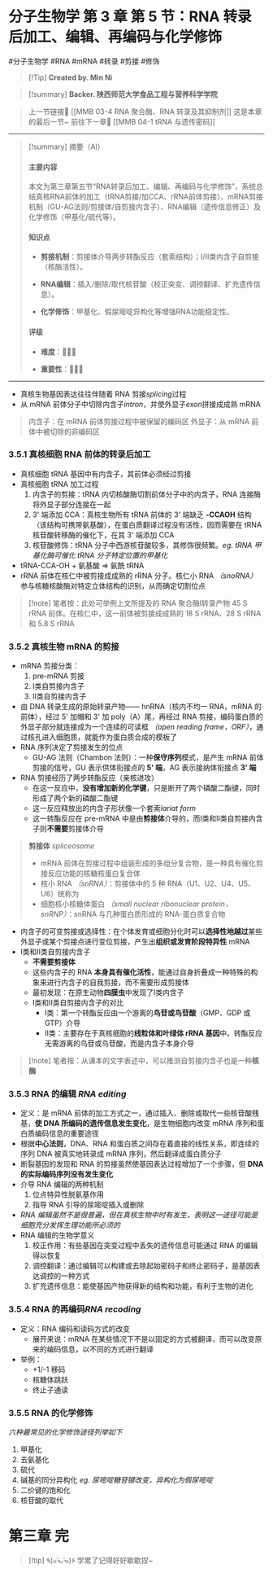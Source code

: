 # 分子生物学 第 3 章 第 5 节：RNA 转录后加工、编辑、再编码与化学修饰
#分子生物学 #RNA #mRNA #转录 #剪接 #修饰


> [!Tip] **Created by. Min Ni**

> [!summary] **Backer. 陕西师范大学食品工程与营养科学学院**

> 上一节链接🔗 [[MMB 03-4 RNA 聚合酶、RNA 转录及其抑制剂]]
> 这是本章的最后一节~
> 前往下一章🚀 [[MMB 04-1 tRNA 与遗传密码]]

---

> [!summary] 摘要（AI）
> 
> #### 主要内容
> 
> 本文为第三章第五节“RNA转录后加工、编辑、再编码与化学修饰”，系统总结真核RNA前体的加工（tRNA剪接/加CCA、rRNA前体剪接）、mRNA剪接机制（GU-AG法则/剪接体/自剪接内含子）、RNA编辑（遗传信息修正）及化学修饰（甲基化/硫代等）。
> 
> #### 知识点
> 
> - **剪接机制**：剪接体介导两步转酯反应（套索结构）；Ⅰ/Ⅱ类内含子自剪接（核酶活性）。
>     
> - **RNA编辑**：插入/删除/取代核苷酸（校正突变、调控翻译、扩充遗传信息）。
>     
> - **化学修饰**：甲基化、假尿嘧啶异构化等增强RNA功能稳定性。
>     
> 
> #### 评级
> 
> - **难度**：🌿🌿🌿
>     
> - **重要性**：🌟🌟🌟

---
- 真核生物基因表达往往伴随着 RNA 剪接*splicing*过程
- 从 mRNA 前体分子中切除内含子*intron*，并使外显子*exon*拼接成成熟 mRNA

> 内含子：在 mRNA 前体剪接过程中被保留的编码区
> 外显子：从 mRNA 前体中被切除的非编码区

### 3.5.1 真核细胞 RNA 前体的转录后加工
- 真核细胞 tRNA 基因中有内含子，其前体必须经过剪接
- 真核细胞 tRNA 加工过程
	1. 内含子的剪接：tRNA 内切核酸酶切割前体分子中的内含子，RNA 连接酶将外显子部分连接在一起
	2. 3' 端添加 CCA：真核生物所有 tRNA 前体的 3' 端缺乏 **-CCAOH** 结构（该结构可携带氨基酸），在蛋白质翻译过程没有活性，因而需要在 tRNA 核苷酸转移酶的催化下，在其 3' 端添加 CCA
	3. 核苷酸修饰：tRNA 分子中西游核苷酸较多，其修饰很频繁。*eg. tRNA 甲基化酶可催化 tRNA 分子特定位置的甲基化*
- tRNA-CCA-OH + 氨基酸 $\Rightarrow$ 氨酰 tRNA
- rRNA 前体在核仁中被剪接成成熟的 rRNA 分子。核仁小 RNA *（snoRNA）* 参与核糖核酸酶对特定立体结构的识别，从而确定切割位点

>[!note] 笔者按：此处可举例上文所提及的 RNA 聚合酶Ⅰ转录产物 45 S rRNA 前体。在核仁中，这一前体被剪接成成熟的 18 S rRNA、28 S rRNA 和 5.8 S rRNA

### 3.5.2 真核生物 mRNA 的剪接
- mRNA 剪接分类：
	1. pre-mRNA 剪接
	2. Ⅰ类自剪接内含子
	3. Ⅱ类自剪接内含子
- 由 DNA 转录生成的原始转录产物—— hnRNA（核内不均一 RNA，mRNA 的前体），经过 5' 加帽和 3' 加 poly（A）尾，再经过 RNA 剪接，编码蛋白质的外显子部分就连接成为一个连续的可读框 *（open reading frame，ORF）*，通过核孔进入细胞质，就能作为蛋白质合成的模板了
- RNA 序列决定了剪接发生的位点
	- GU-AG 法则（Chambon 法则）：一种**保守序列**模式，是产生 mRNA 前体剪接的信号，GU 表示供体衔接点的 **5' 端**，AG 表示接纳体衔接点 **3' 端**
- RNA 剪接经历了两步转酯反应（亲核进攻）
	- 在这一反应中，**没有增加新的化学键**，只是断开了两个磷酸二酯键，同时形成了两个新的磷酸二酯键
	- 这一反应释放出的内含子形状像一个套索*lariat form*
	- 这一转酯反应在 pre-mRNA 中是由**剪接体**介导的，而Ⅰ类和Ⅱ类自剪接内含子则**不需要**剪接体介导

> **剪接体** *spliceosome*
> - mRNA 前体在剪接过程中组装形成的多组分复合物，是一种具有催化剪接反应功能的核糖核蛋白复合体
> - 核小 RNA *（snRNA）*：剪接体中的 5 种 RNA（U1、U2、U4、U5、U6）统称为
> - 细胞核小核糖体蛋白 *（small nuclear ribonuclear protein，snRNP）*：snRNA 与几种蛋白质形成的 RNA-蛋白质复合物

- 内含子的可变剪接或选择性：在个体发育或细胞分化时可以**选择性地越过**某些外显子或某个剪接点进行变位剪接，产生出**组织或发育阶段特异性** mRNA
- Ⅰ类和Ⅱ类自剪接内含子
	- **不需要剪接体**
	- 这些内含子的 RNA **本身具有催化活性**，能通过自身折叠成一种特殊的构象来进行内含子的自我剪接，而不需要形成剪接体
	- 最初发现：在原生动物**四膜虫**中发现了Ⅰ类内含子
	- Ⅰ类和Ⅱ类自剪接内含子的对比
		- Ⅰ类：第一个转酯反应由一个游离的**鸟苷或鸟苷酸**（GMP、GDP 或 GTP）介导
		- Ⅱ类：主要存在于真核细胞的**线粒体和叶绿体 rRNA 基因**中。转酯反应无需游离的鸟苷或鸟苷酸，而是内含子本身介导

> [!note] 笔者按：从课本的文字表述中，可以推测自剪接内含子也是一种**核酶**


### 3.5.3 RNA 的编辑 *RNA editing*
- 定义：是 mRNA 前体的加工方式之一，通过插入、删除或取代一些核苷酸残基，**使 DNA 所编码的遗传信息发生变化**，是生物细胞内改变 mRNA 序列和蛋白质编码信息的重要途径
- 根据**中心法则**，DNA、RNA 和蛋白质之间存在着直接的线性关系，即连续的序列 DNA 被真实地转录成 mRNA 序列，然后翻译成蛋白质分子
- 断裂基因的发现和 RNA 的剪接虽然使基因表达过程增加了一个步骤，但 **DNA 的实际编码序列没有发生变化**
- 介导 RNA 编辑的两种机制
	1. 位点特异性脱氨基作用
	2. 指导 RNA 引导的尿嘧啶插入或删除
- *RNA 编辑虽然不是很普遍，但在真核生物中时有发生，表明这一途径可能是细胞充分发挥生理功能所必须的*
- RNA 编辑的生物学意义
	1. 校正作用：有些基因在突变过程中丢失的遗传信息可能通过 RNA 的编辑得以恢复
	2. 调控翻译：通过编辑可以构建或去除起始密码子和终止密码子，是基因表达调控的一种方式
	3. 扩充遗传信息：能使基因产物获得新的结构和功能，有利于生物的进化
### 3.5.4 RNA 的再编码*RNA recoding*
- 定义：RNA 编码和读码方式的改变
	- 展开来说：mRNA 在某些情况下不是以固定的方式被翻译，而可以改变原来的编码信息，以不同的方式进行翻译
- 举例：
	- +1/-1 移码
	- 核糖体跳跃
	- 终止子通读
### 3.5.5 RNA 的化学修饰
*六种最常见的化学修饰途径列举如下*
1. 甲基化
2. 去氨基化
3. 硫代
4. 碱基的同分异构化 *eg. 尿嘧啶糖苷键改变，异构化为假尿嘧啶*
5. 二价键的饱和化
6. 核苷酸的取代

# 第三章 完

> [!tip] ٩(๑˃̵ᴗ˂̵๑)۶ 学累了记得好好歇歇捏~
